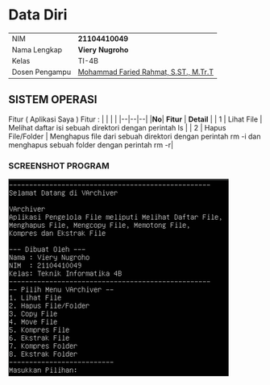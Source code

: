 # Data Diri

|  |  |
|--|--|
| NIM | **21104410049** |
| Nama Lengkap | **Viery Nugroho** |
| Kelas | TI-4B |
| Dosen Pengampu | [Mohammad Faried Rahmat, S.ST., M.Tr.T](https://github.com/mrhmt80) |

## SISTEM OPERASI
Fitur ( Aplikasi Saya )
Fitur : 
|  |  |  |
|--|--|--|
|**No**| **Fitur** | **Detail** |
| 1 | Lihat File | Melihat daftar isi sebuah direktori dengan perintah ls |
| 2 | Hapus File/Folder | Menghapus file dari sebuah direktori dengan perintah rm -i dan menghapus sebuah folder dengan perintah rm -r|

### SCREENSHOT PROGRAM
![Aplikasi Gue](https://github.com/vierynugroho/UAS-praktikum_SistemOperasi/blob/main/VArchiver.png?raw=true)
